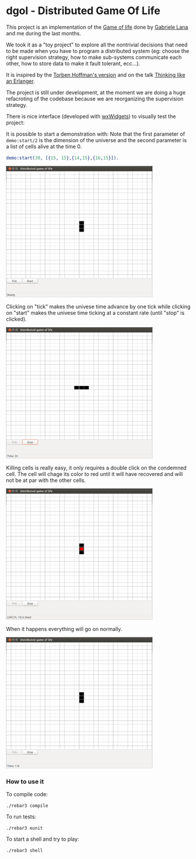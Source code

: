 dgol - Distributed Game Of Life
=====

This project is an implementation of the [Game of life](https://en.wikipedia.org/wiki/Conway%27s_Game_of_Life) done by [Gabriele Lana](https://github.com/gabrielelana) and me during the last months. 

We took it as a "toy project" to explore all the nontrivial decisions that need to be made when you have to program a distributed system (eg: choose the right supervision strategy, how to make sub-systems communicate each other, how to store data to make it fault tolerant, ecc...).

It is inspired by the [Torben Hoffman's version](https://github.com/lehoff/egol) and on the talk [Thinking like an Erlanger](https://www.youtube.com/watch?v=6sBL1kHoMoo).

The project is still under development, at the moment we are doing a huge refacroting of the codebase because we are reorganizing the supervision strategy.

There is nice interface (developed with [wxWidgets](http://www.erlang.org/doc/apps/wx/chapter.html)) to visually test the project:

It is possible to start a demonstration with:
Note that the first parameter of `demo:start/2` is the dimension of the universe and the second parameter is a list of cells alive at the time 0.
```erlang
demo:start(30, [{15, 15},{14,15},{16,15}]).
```
<img src="https://github.com/MirkoBonadei/dgol/blob/master/doc/dgol_1.png" width="400">

Clicking on "tick" makes the univese time advance by one tick while clicking on "start" makes the univese time ticking at a constant rate (until "stop" is clicked).

<img src="https://github.com/MirkoBonadei/dgol/blob/master/doc/dgol_2.png" width="400">

Killing cells is really easy, it only requires a double click on the condemned cell. The cell will chage its color to red until it will have recovered and will not be at par with the other cells.

<img src="https://github.com/MirkoBonadei/dgol/blob/master/doc/dgol_3.png" width="400">

When it happens everything will go on normally.

<img src="https://github.com/MirkoBonadei/dgol/blob/master/doc/dgol_4.png" width="400">

### How to use it
To compile code:
```
./rebar3 compile
```

To run tests:
```
./rebar3 eunit
```

To start a shell and try to play:
```
./rebar3 shell
```
